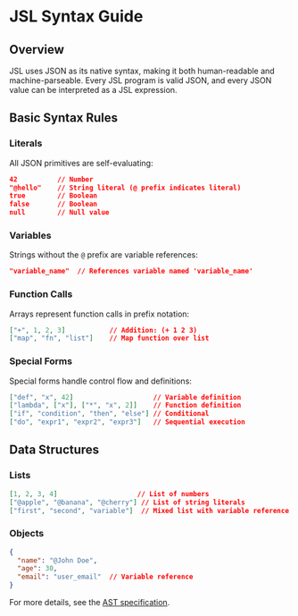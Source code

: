 # JSL Syntax Guide

## Overview

JSL uses JSON as its native syntax, making it both human-readable and machine-parseable. Every JSL program is valid JSON, and every JSON value can be interpreted as a JSL expression.

## Basic Syntax Rules

### Literals

All JSON primitives are self-evaluating:

```json
42          // Number
"@hello"    // String literal (@ prefix indicates literal)
true        // Boolean
false       // Boolean  
null        // Null value
```

### Variables

Strings without the `@` prefix are variable references:

```json
"variable_name"  // References variable named 'variable_name'
```

### Function Calls

Arrays represent function calls in prefix notation:

```json
["+", 1, 2, 3]           // Addition: (+ 1 2 3)
["map", "fn", "list"]    // Map function over list
```

### Special Forms

Special forms handle control flow and definitions:

```json
["def", "x", 42]                    // Variable definition
["lambda", ["x"], ["*", "x", 2]]    // Function definition
["if", "condition", "then", "else"] // Conditional
["do", "expr1", "expr2", "expr3"]   // Sequential execution
```

## Data Structures

### Lists

```json
[1, 2, 3, 4]                    // List of numbers
["@apple", "@banana", "@cherry"] // List of string literals
["first", "second", "variable"]  // Mixed list with variable reference
```

### Objects

```json
{
  "name": "@John Doe",
  "age": 30,
  "email": "user_email"  // Variable reference
}
```

For more details, see the [AST specification](ast.md).